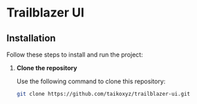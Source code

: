# Trailblazer UI

## Installation

Follow these steps to install and run the project:

1. **Clone the repository**

    Use the following command to clone this repository:

    ```bash
    git clone https://github.com/taikoxyz/trailblazer-ui.git 
    ```

